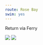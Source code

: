 ```yaml
---
route: Rose Bay
swim: yes
---
```


Return via Ferry

<!-- images will automatically be shown, if put in images/ttt/. must match the date of the ride, in format YYYY-MM-DD. can be jpg or png -->

![](../images/ttt/2024-02-22.png)
![](../images/ttt/2024-02-22.jpg)
